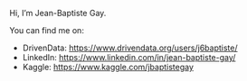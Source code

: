 Hi, I’m Jean-Baptiste Gay.

You can find me on:
 - DrivenData: https://www.drivendata.org/users/j6baptiste/
 - LinkedIn: https://www.linkedin.com/in/jean-baptiste-gay/
 - Kaggle: https://www.kaggle.com/jbaptistegay

<!---
,
I’m currently learning (deep) reinforcement learning.
j6baptiste/j6baptiste is a ✨ special ✨ repository because its `README.md` (this file) appears on your GitHub profile.
You can click the Preview link to take a look at your changes.
--->
